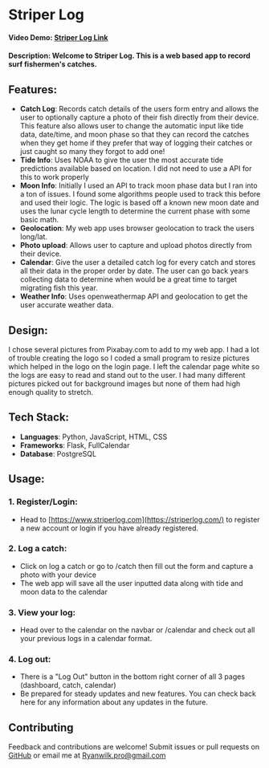 # Striper Log
#### Video Demo: [Striper Log Link](https://www.youtube.com/watch?v=RFIGDwmrw9o)
#### Description: Welcome to Striper Log. This is a web based app to record surf fishermen's catches.
## Features:
- **Catch Log**: Records catch details of the users form entry and allows the user to optionally capture a photo of their fish directly from their device. This feature also allows user to change the automatic input like tide data, date/time, and moon phase so that they can record the catches when they get home if they prefer that way of logging their catches or just caught so many they forgot to add one!
- **Tide Info**: Uses NOAA to give the user the most accurate tide predictions available based on location. I did not need to use a API for this to work properly
- **Moon Info**: Initially I used an API to track moon phase data but I ran into a ton of issues. I found some algorithms people used to track this before and used their logic. The logic is based off a known new moon date and uses the lunar cycle length to determine the current phase with some basic math.
- **Geolocation**: My web app uses browser geolocation to track the users long/lat.
- **Photo upload**: Allows user to capture and upload photos directly from their device.
- **Calendar**: Give the user a detailed catch log for every catch and stores all their data in the proper order by date. The user can go back years collecting data to determine when would be a great time to target migrating fish this year.
- **Weather Info**: Uses openweathermap API and geolocation to get the user accurate weather data.
## Design:
I chose several pictures from Pixabay.com to add to my web app. I had a lot of trouble creating the logo so I coded a small program to resize pictures which helped in the logo on the login page. I left the calendar page white so the logs are easy to read and stand out to the user. I had many different pictures picked out for background images but none of them had high enough quality to stretch.
## Tech Stack:
- **Languages**: Python, JavaScript, HTML, CSS
- **Frameworks**: Flask, FullCalendar
- **Database**: PostgreSQL
## Usage: 
### 1. Register/Login:
- Head to [https://www.striperlog.com](https://striperlog.com/) to register a new account or login if you have already registered.
### 2. Log a catch:
- Click on log a catch or go to /catch then fill out the form and capture a photo with your device
- The web app will save all the user inputted data along with tide and moon data to the calendar
### 3. View your log:
- Head over to the calendar on the navbar or /calendar and check out all your previous logs in a calendar format.
### 4. Log out:
- There is a "Log Out" button in the bottom right corner of all 3 pages (dashboard, catch, calendar)
- Be prepared for steady updates and new features. You can check back here for any information about any updates in the future.
## Contributing
Feedback and contributions are welcome! Submit issues or pull requests on [GitHub](https://github.com/Ryanwilk-pro/surf-fishing-app) or email me at [Ryanwilk.pro@gmail.com](mailto:ryanwilk.pro@gmail.com)
